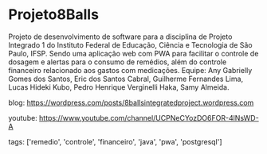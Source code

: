 # Projeto8Balls
Projeto de desenvolvimento de software para a disciplina de Projeto Integrado 1 do Instituto Federal de Educação, Ciência e Tecnologia de São Paulo, IFSP.
Sendo uma aplicação web com PWA para facilitar o controle de dosagem e alertas para o consumo de remédios, além do controle financeiro relacionado aos gastos com medicações.
Equipe: Any Gabrielly Gomes dos Santos, Eric dos Santos Cabral, Guilherme Fernandes Lima, Lucas Hideki Kubo, Pedro Henrique Verginelli Haka, Samy Almeida.

blog: https://wordpress.com/posts/8ballsintegratedproject.wordpress.com

youtube: https://www.youtube.com/channel/UCPNeCYozDO6FOR-4lNsWD-A

tags: ['remedio', 'controle', 'financeiro', 'java', 'pwa', 'postgresql']
